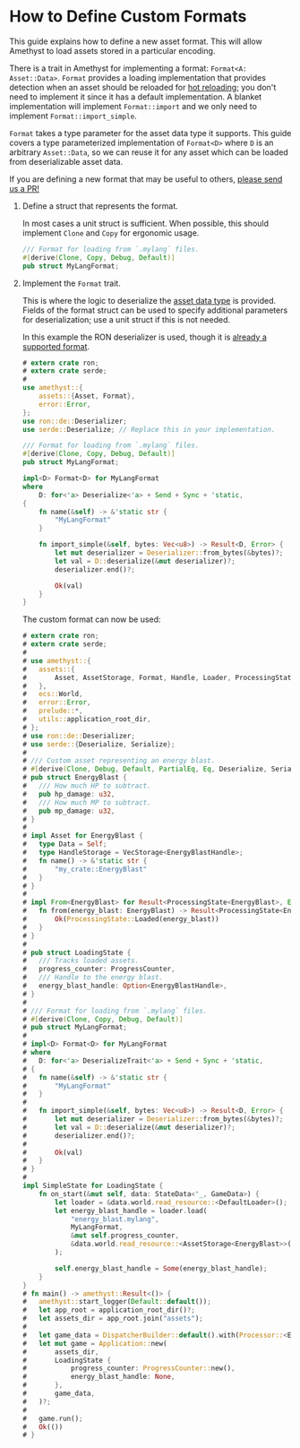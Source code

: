 # How to Define Custom Formats

This guide explains how to define a new asset format. This will allow Amethyst to load assets stored in a particular encoding.

There is a trait in Amethyst for implementing a format: `Format<A: Asset::Data>`.
`Format` provides a loading implementation that provides detection when an asset should be reloaded for [hot reloading][doc_hrs]; you don't need to implement it since it has a default implementation.
A blanket implementation will implement `Format::import` and we only need to implement
`Format::import_simple`.

`Format` takes a type parameter for the asset data type it supports. This guide covers a type
parameterized implementation of `Format<D>` where `D` is an arbitrary `Asset::Data`, so we can
reuse it for any asset which can be loaded from deserializable asset data.

If you are defining a new format that may be useful to others, [please send us a PR!][gh_contributing]

1. Define a struct that represents the format.

   In most cases a unit struct is sufficient. When possible, this should implement `Clone` and `Copy` for ergonomic usage.

   ```rust
   /// Format for loading from `.mylang` files.
   #[derive(Clone, Copy, Debug, Default)]
   pub struct MyLangFormat;
   ```

1. Implement the `Format` trait.

   This is where the logic to deserialize the [asset data type][bk_custom_assets] is provided.
   Fields of the format struct can be used to specify additional parameters for
   deserialization; use a unit struct if this is not needed.

   In this example the RON deserializer is used, though it is [already a supported format][doc_ron_format].

   ```rust
   # extern crate ron;
   # extern crate serde;
   # 
   use amethyst::{
       assets::{Asset, Format},
       error::Error,
   };
   use ron::de::Deserializer;
   use serde::Deserialize; // Replace this in your implementation.

   /// Format for loading from `.mylang` files.
   #[derive(Clone, Copy, Debug, Default)]
   pub struct MyLangFormat;

   impl<D> Format<D> for MyLangFormat
   where
       D: for<'a> Deserialize<'a> + Send + Sync + 'static,
   {
       fn name(&self) -> &'static str {
           "MyLangFormat"
       }

       fn import_simple(&self, bytes: Vec<u8>) -> Result<D, Error> {
           let mut deserializer = Deserializer::from_bytes(&bytes)?;
           let val = D::deserialize(&mut deserializer)?;
           deserializer.end()?;

           Ok(val)
       }
   }
   ```

   The custom format can now be used:

   ```rust
   # extern crate ron;
   # extern crate serde;
   # 
   # use amethyst::{
   #   assets::{
   #       Asset, AssetStorage, Format, Handle, Loader, ProcessingState, Processor, ProgressCounter,
   #   },
   #   ecs::World,
   #   error::Error,
   #   prelude::*,
   #   utils::application_root_dir,
   # };
   # use ron::de::Deserializer;
   # use serde::{Deserialize, Serialize};
   # 
   # /// Custom asset representing an energy blast.
   # #[derive(Clone, Debug, Default, PartialEq, Eq, Deserialize, Serialize)]
   # pub struct EnergyBlast {
   #   /// How much HP to subtract.
   #   pub hp_damage: u32,
   #   /// How much MP to subtract.
   #   pub mp_damage: u32,
   # }
   # 
   # impl Asset for EnergyBlast {
   #   type Data = Self;
   #   type HandleStorage = VecStorage<EnergyBlastHandle>;
   #   fn name() -> &'static str {
   #       "my_crate::EnergyBlast"
   #   }
   # }
   # 
   # impl From<EnergyBlast> for Result<ProcessingState<EnergyBlast>, Error> {
   #   fn from(energy_blast: EnergyBlast) -> Result<ProcessingState<EnergyBlast>, Error> {
   #       Ok(ProcessingState::Loaded(energy_blast))
   #   }
   # }
   # 
   # pub struct LoadingState {
   #   /// Tracks loaded assets.
   #   progress_counter: ProgressCounter,
   #   /// Handle to the energy blast.
   #   energy_blast_handle: Option<EnergyBlastHandle>,
   # }
   # 
   # /// Format for loading from `.mylang` files.
   # #[derive(Clone, Copy, Debug, Default)]
   # pub struct MyLangFormat;
   # 
   # impl<D> Format<D> for MyLangFormat
   # where
   #   D: for<'a> DeserializeTrait<'a> + Send + Sync + 'static,
   # {
   #   fn name(&self) -> &'static str {
   #       "MyLangFormat"
   #   }
   # 
   #   fn import_simple(&self, bytes: Vec<u8>) -> Result<D, Error> {
   #       let mut deserializer = Deserializer::from_bytes(&bytes)?;
   #       let val = D::deserialize(&mut deserializer)?;
   #       deserializer.end()?;
   # 
   #       Ok(val)
   #   }
   # }
   # 
   impl SimpleState for LoadingState {
       fn on_start(&mut self, data: StateData<'_, GameData>) {
           let loader = &data.world.read_resource::<DefaultLoader>();
           let energy_blast_handle = loader.load(
               "energy_blast.mylang",
               MyLangFormat,
               &mut self.progress_counter,
               &data.world.read_resource::<AssetStorage<EnergyBlast>>(),
           );

           self.energy_blast_handle = Some(energy_blast_handle);
       }
   }
   # fn main() -> amethyst::Result<()> {
   #   amethyst::start_logger(Default::default());
   #   let app_root = application_root_dir()?;
   #   let assets_dir = app_root.join("assets");
   # 
   #   let game_data = DispatcherBuilder::default().with(Processor::<EnergyBlast>::new(), "", &[]);
   #   let mut game = Application::new(
   #       assets_dir,
   #       LoadingState {
   #           progress_counter: ProgressCounter::new(),
   #           energy_blast_handle: None,
   #       },
   #       game_data,
   #   )?;
   # 
   #   game.run();
   #   Ok(())
   # }
   ```

[bk_custom_assets]: how_to_define_custom_assets.html
[doc_hrs]: https://docs.amethyst.rs/master/amethyst_assets/struct.HotReloadStrategy.html
[doc_ron_format]: https://docs.amethyst.rs/stable/amethyst_assets/struct.RonFormat.html
[gh_contributing]: https://github.com/amethyst/amethyst/blob/master/docs/CONTRIBUTING.md
